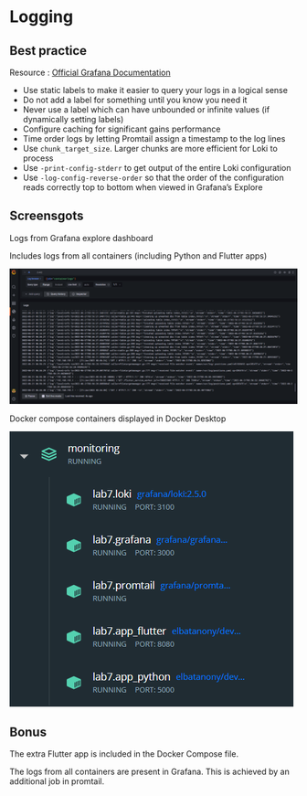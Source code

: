 # Logging

## Best practice

Resource : [Official Grafana Documentation](https://grafana.com/docs/loki/next/best-practices/)

- Use static labels to make it easier to query your logs in a logical sense
- Do not add a label for something until you know you need it
- Never use a label which can have unbounded or infinite values (if dynamically setting labels)
- Configure caching for significant gains performance
- Time order logs by letting Promtail assign a timestamp to the log lines
- Use `chunk_target_size`. Larger chunks are more efficient for Loki to process
- Use `-print-config-stderr` to get output of the entire Loki configuration
- Use `-log-config-reverse-order` so that the order of the configuration reads correctly top to bottom when viewed in Grafana’s Explore

## Screensgots

Logs from Grafana explore dashboard

Includes logs from all containers (including Python and Flutter apps)

![Loki Logs Grafana](../screenshots/lab7/loki-grafana.png)

Docker compose containers displayed in Docker Desktop

![Docker Compose Containers](../screenshots/lab7/docker-containers.png)

## Bonus

The extra Flutter app is included in the Docker Compose file.

The logs from all containers are present in Grafana. This is achieved by an additional job in promtail.

